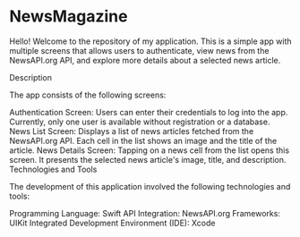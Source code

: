 # NewsMagazine

Hello! Welcome to the repository of my application. This is a simple app with multiple screens that allows users to authenticate, view news from the NewsAPI.org API, and explore more details about a selected news article.

Description

The app consists of the following screens:

Authentication Screen:
Users can enter their credentials to log into the app.
Currently, only one user is available without registration or a database.
News List Screen:
Displays a list of news articles fetched from the NewsAPI.org API.
Each cell in the list shows an image and the title of the article.
News Details Screen:
Tapping on a news cell from the list opens this screen.
It presents the selected news article's image, title, and description.
Technologies and Tools

The development of this application involved the following technologies and tools:

Programming Language: Swift
API Integration: NewsAPI.org
Frameworks: UIKit 
Integrated Development Environment (IDE): Xcode
